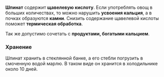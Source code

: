 **Шпинат** содержит **щавелевую кислоту**. Если употреблять овощ в больших количествах, то можно нарушить **усвоения кальция**, а в почках образуются **камни**. Снизить содержание щавелевой кислоты поможет **термическая обработка**.

Так же допустимо сочетать с **продуктами, богатыми кальцием**. 

### Хранение
Шпинат хранить в стеклянной банке, а его стебли погрузить в смоченную водой марлю. В таком виде он хранится в холодильнике около 10 дней.